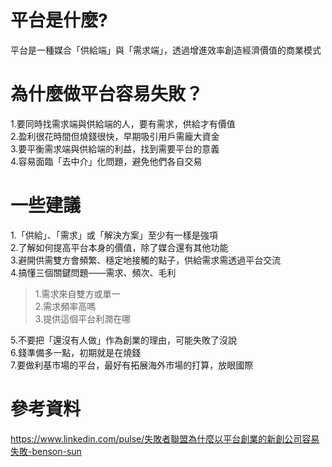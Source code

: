 # 平台是什麼?
平台是一種媒合「供給端」與「需求端」，透過增進效率創造經濟價值的商業模式  
# 為什麼做平台容易失敗？
1.要同時找需求端與供給端的人，要有需求，供給才有價值  
2.盈利很花時間但燒錢很快，早期吸引用戶需龐大資金    
3.要平衡需求端與供給端的利益，找到需要平台的意義   
4.容易面臨「去中介」化問題，避免他們各自交易  
# 一些建議  
1.「供給」、「需求」或「解決方案」至少有一樣是強項  
2.了解如何提高平台本身的價值，除了媒合還有其他功能  
3.避開供需雙方會頻繁、穩定地接觸的點子，供給需求需透過平台交流  
4.搞懂三個關鍵問題——需求、頻次、毛利
>1.需求來自雙方或單一  
>2.需求頻率高嗎  
>3.提供這個平台利潤在哪  

5.不要把「還沒有人做」作為創業的理由，可能失敗了沒說    
6.錢準備多一點，初期就是在燒錢  
7.要做利基市場的平台，最好有拓展海外市場的打算，放眼國際  



# 參考資料  
https://www.linkedin.com/pulse/失敗者聯盟為什麼以平台創業的新創公司容易失敗-benson-sun  
